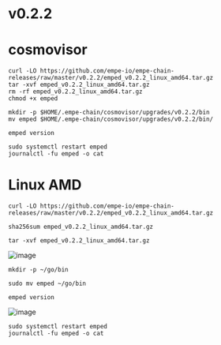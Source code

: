 # v0.2.2 


# cosmovisor

```
curl -LO https://github.com/empe-io/empe-chain-releases/raw/master/v0.2.2/emped_v0.2.2_linux_amd64.tar.gz
tar -xvf emped_v0.2.2_linux_amd64.tar.gz
rm -rf emped_v0.2.2_linux_amd64.tar.gz
chmod +x emped
```
```
mkdir -p $HOME/.empe-chain/cosmovisor/upgrades/v0.2.2/bin
mv emped $HOME/.empe-chain/cosmovisor/upgrades/v0.2.2/bin/
```

```shell
emped version
```

```shell
sudo systemctl restart emped
journalctl -fu emped -o cat
```

# Linux AMD

```shell
curl -LO https://github.com/empe-io/empe-chain-releases/raw/master/v0.2.2/emped_v0.2.2_linux_amd64.tar.gz
```

```shell
sha256sum emped_v0.2.2_linux_amd64.tar.gz
```

```shell
tar -xvf emped_v0.2.2_linux_amd64.tar.gz
```

![image](https://github.com/user-attachments/assets/cb926630-c125-4a14-a871-18546854cbc0)



```shell
mkdir -p ~/go/bin
```

```shell
sudo mv emped ~/go/bin
```

```shell
emped version
```

![image](https://github.com/user-attachments/assets/19c27362-b344-470a-9edc-24d0c1cc8262)


```shell
sudo systemctl restart emped
journalctl -fu emped -o cat
```
